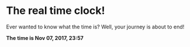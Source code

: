 # The real time clock!

Ever wanted to know what the time is? Well, your journey is about to end!

**The time is Nov 07, 2017, 23:57**